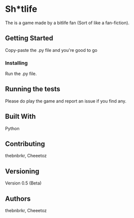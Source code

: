 # Sh*tlife

The is a game made by a bitlife fan (Sort of like a fan-fiction).

## Getting Started

Copy-paste the .py file and you're good to go

### Installing

Run the .py file.

## Running the tests

Please do play the game and report an issue if you find any. 

## Built With

Python

## Contributing

thebnbrkr, Cheeetoz

## Versioning

Version 0.5 (Beta)

## Authors

thebnbrkr, Cheeetoz
